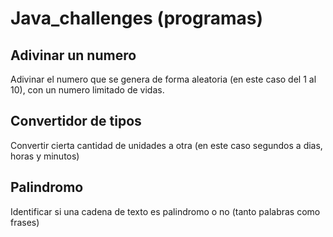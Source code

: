 # Java_challenges (programas)
## Adivinar un numero
Adivinar el numero que se genera de forma aleatoria (en este caso del 1 al 10), con un numero limitado de vidas.
## Convertidor de tipos
Convertir cierta cantidad de unidades a otra (en este caso segundos a dias, horas y minutos)
## Palindromo
Identificar si una cadena de texto es palindromo o no (tanto palabras como frases)
